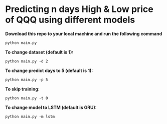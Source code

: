 # Predicting n days High & Low price of QQQ using different models
  **Download this repo to your local machine and run the following command**
  ```
  python main.py
  ```
  **To change dataset (default is 1):**
  ```
  python main.py -d 2
  ```
  **To change predict days to 5 (default is 1):**
  ```
  python main.py -p 5
  ```
  **To skip training:**
  ```
  python main.py -t 0
  ```
  **To change model to LSTM (default is GRU):**
  ```
  python main.py -m lstm
  ```
